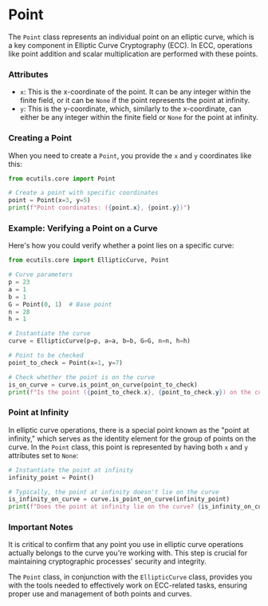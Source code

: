 # Point

The `Point` class represents an individual point on an elliptic curve, which is a key component in Elliptic Curve Cryptography (ECC). In ECC, operations like point addition and scalar multiplication are performed with these points.

### Attributes

- `x`: This is the x-coordinate of the point. It can be any integer within the finite field, or it can be `None` if the point represents the point at infinity.
- `y`: This is the y-coordinate, which, similarly to the x-coordinate, can either be any integer within the finite field or `None` for the point at infinity.

### Creating a Point

When you need to create a `Point`, you provide the `x` and `y` coordinates like this:

```python
from ecutils.core import Point

# Create a point with specific coordinates
point = Point(x=3, y=5)
print(f"Point coordinates: ({point.x}, {point.y})")
```

### Example: Verifying a Point on a Curve

Here's how you could verify whether a point lies on a specific curve:

```python
from ecutils.core import EllipticCurve, Point

# Curve parameters
p = 23
a = 1
b = 1
G = Point(0, 1)  # Base point
n = 28
h = 1

# Instantiate the curve
curve = EllipticCurve(p=p, a=a, b=b, G=G, n=n, h=h)

# Point to be checked
point_to_check = Point(x=1, y=7)

# Check whether the point is on the curve
is_on_curve = curve.is_point_on_curve(point_to_check)
print(f"Is the point ({point_to_check.x}, {point_to_check.y}) on the curve? {is_on_curve}")
```

### Point at Infinity

In elliptic curve operations, there is a special point known as the "point at infinity," which serves as the identity element for the group of points on the curve. In the `Point` class, this point is represented by having both `x` and `y` attributes set to `None`:

```python
# Instantiate the point at infinity
infinity_point = Point()

# Typically, the point at infinity doesn't lie on the curve
is_infinity_on_curve = curve.is_point_on_curve(infinity_point)
print(f"Does the point at infinity lie on the curve? {is_infinity_on_curve}")
```

### Important Notes

It is critical to confirm that any point you use in elliptic curve operations actually belongs to the curve you're working with. This step is crucial for maintaining cryptographic processes' security and integrity.

The `Point` class, in conjunction with the `EllipticCurve` class, provides you with the tools needed to effectively work on ECC-related tasks, ensuring proper use and management of both points and curves.
